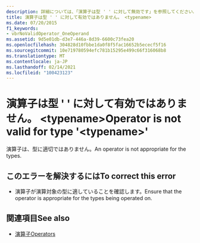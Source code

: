 ```yaml
---
description: 詳細については、「演算子は型 ' ' に対して無効です」を参照してください。 <typename>
title: 演算子は型 ' ' に対して有効ではありません。 <typename>
ms.date: 07/20/2015
f1_keywords:
- vbrNoValidOperator_OneOperand
ms.assetid: 9d5e01db-d3e7-446a-8d39-6600c73fea20
ms.openlocfilehash: 304828d10fbbe1da0f8f5fac16652b5ececf5f16
ms.sourcegitcommit: 10e719780594efc781b15295e499c66f316068b8
ms.translationtype: MT
ms.contentlocale: ja-JP
ms.lasthandoff: 02/14/2021
ms.locfileid: "100423123"
---
```

# <a name="operator-is-not-valid-for-type-typename"></a><span data-ttu-id="2465f-103">演算子は型 ' ' に対して有効ではありません。 \<typename></span><span class="sxs-lookup"><span data-stu-id="2465f-103">Operator is not valid for type '\<typename>'</span></span>

<span data-ttu-id="2465f-104">演算子は、型に適切ではありません。</span><span class="sxs-lookup"><span data-stu-id="2465f-104">An operator is not appropriate for the types.</span></span>  
  
## <a name="to-correct-this-error"></a><span data-ttu-id="2465f-105">このエラーを解決するには</span><span class="sxs-lookup"><span data-stu-id="2465f-105">To correct this error</span></span>  
  
- <span data-ttu-id="2465f-106">演算子が演算対象の型に適していることを確認します。</span><span class="sxs-lookup"><span data-stu-id="2465f-106">Ensure that the operator is appropriate for the types being operated on.</span></span>  
  
## <a name="see-also"></a><span data-ttu-id="2465f-107">関連項目</span><span class="sxs-lookup"><span data-stu-id="2465f-107">See also</span></span>

- [<span data-ttu-id="2465f-108">演算子</span><span class="sxs-lookup"><span data-stu-id="2465f-108">Operators</span></span>](../language-reference/operators/index.md)
